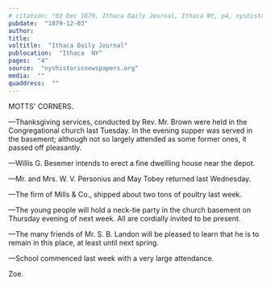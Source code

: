 ```yaml
---
# citation: "03 Dec 1879, Ithaca Daily Journal, Ithaca NY, p4, nyshistoricnewspapers.org."
pubdate:  "1879-12-03"
author: 
title: 
voltitle:  "Ithaca Daily Journal"
publocation:  "Ithaca  NY"
pages:  "4"
source:  "nyshistoricnewspapers.org"
media:  ""
quaddress:  ""
---
```

MOTTS' CORNERS. 

—Thanksgiving services, conducted by Rev. Mr. Brown were held in the Congregational church last Tuesday. In the evening supper was served in the basement; although not so largely attended as some former ones, it passed off pleasantly. 

—Willis G. Besemer intends to erect a fine dwellling house near the depot. 

—Mr. and Mrs. W. V. Personius and May Tobey returned last Wednesday. 

—The firm of Mills & Co., shipped about two tons of poultry last week. 

—The young people will hold a neck-tie party in the church basement on Thursday evening of next week. All are cordially invited to be present. 

—The many friends of Mr. S. B. Landon will be pleased to learn that he is to remain in this place, at least until next spring. 

—School commenced last week with a very large attendance. 

Zoe.
